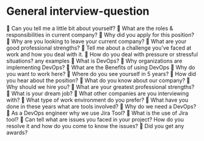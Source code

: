 # General interview-question #
 Can you tell me a little bit about yourself?
 What are the roles & responsibilities in current company?
 Why did you apply for this position? 
 Why are you looking to leave your current company? 
 What are your good professional strengths? 
 Tell me about a challenge you've faced at work and how you deal with it.
 How do you deal with pressure or stressful situations? any examples
 What is DevOps?
 Why organizations are implementing DevOps? 
 What are the Benefits of using DevOps 
 Why do you want to work here?
 Where do you see yourself in 5 years?
 How did you hear about the position? 
 What do you know about our company?
 Why should we hire you? 
 What are your greatest professional strengths? 
 What is your dream job?
 What other companies are you interviewing with? 
 What type of work environment do you prefer?
 What have you done in these years what are tools involved?
 Why do we need a DevOps? 
 As a DevOps engineer why we use Jira Tool?
 What is the use of Jira tool?
 Can tell what are issues you faced in your project? How do you resolve it and how do you come to know the issues? 
 Did you get any awards?
